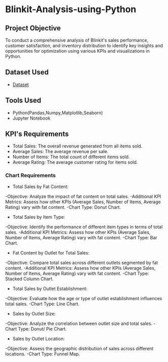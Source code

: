 # Blinkit-Analysis-using-Python

## Project Objective
To conduct a comprehensive analysis of Blinkit's sales performance, customer satisfaction, and inventory distribution to identify key insights and opportunities for optimization using various KPIs and visualizations in Python.

## Dataset Used
- <a href="https://github.com/afrasumi0112-byte/Blinkit-Analysis-using-Python/blob/main/blinkit_data.csv">Dataset</a>

## Tools Used
- Python(Pandas,Numpy,Matplotlib,Seaborn)
- Jupyter Notebook

## KPI's Requirements
- Total Sales: The overall revenue generated from all items sold.
- Average Sales: The average revenue per sale.
- Number of Items: The total count of different items sold.
- Average Rating: The average customer rating for items sold.
### Chart Requirements
- Total Sales by Fat Content:
  
 -Objective: Analyze the impact of fat content on total sales.
 -Additional KPI Metrics: Assess how other KPIs (Average Sales, Number of Items, Average Rating) vary with fat content.
 -Chart Type: Donut Chart.
- Total Sales by Item Type:
  
 -Objective: Identify the performance of different item types in terms of total sales.
 -Additional KPI Metrics: Assess how other KPIs (Average Sales, Number of Items, Average Rating) vary with fat content.
 -Chart Type: Bar Chart.
- Fat Content by Outlet for Total Sales:
  
 -Objective: Compare total sales across different outlets segmented by fat content.
 -Additional KPI Metrics: Assess how other KPIs (Average Sales, Number of Items, Average Rating) vary with fat content.
 -Chart Type: Stacked Column Chart.
- Total Sales by Outlet Establishment:
  
 -Objective: Evaluate how the age or type of outlet establishment influences total sales.
 -Chart Type: Line Chart.
- Sales by Outlet Size:
  
 -Objective: Analyze the correlation between outlet size and total sales.
 -Chart Type: Donut/ Pie Chart.
- Sales by Outlet Location:
  
 -Objective: Assess the geographic distribution of sales across different locations.
 -Chart Type: Funnel Map.


